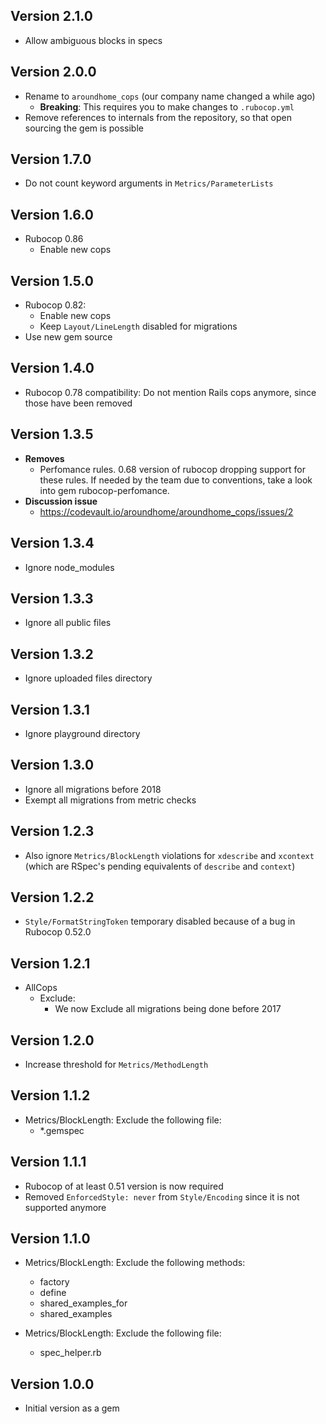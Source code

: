 ## Version 2.1.0

* Allow ambiguous blocks in specs

## Version 2.0.0

* Rename to `aroundhome_cops` (our company name changed a while ago)
    * **Breaking**: This requires you to make changes to `.rubocop.yml`
* Remove references to internals from the repository, so that open sourcing
  the gem is possible

## Version 1.7.0

* Do not count keyword arguments in `Metrics/ParameterLists`

## Version 1.6.0

* Rubocop 0.86
    * Enable new cops

## Version 1.5.0

* Rubocop 0.82:
    * Enable new cops
    * Keep `Layout/LineLength` disabled for migrations
* Use new gem source

## Version 1.4.0

* Rubocop 0.78 compatibility: Do not mention Rails cops anymore, since those have been removed

## Version 1.3.5

* **Removes**
  * Perfomance rules. 0.68 version of rubocop dropping support for these rules. If needed by the team due to conventions, take a look into gem rubocop-perfomance.
* **Discussion issue**
  * https://codevault.io/aroundhome/aroundhome_cops/issues/2

## Version 1.3.4

* Ignore node_modules

## Version 1.3.3

* Ignore all public files

## Version 1.3.2

* Ignore uploaded files directory

## Version 1.3.1

* Ignore playground directory

## Version 1.3.0

* Ignore all migrations before 2018
* Exempt all migrations from metric checks

## Version 1.2.3

* Also ignore `Metrics/BlockLength` violations for `xdescribe` and `xcontext`
  (which are RSpec's pending equivalents of `describe` and `context`)

## Version 1.2.2

* `Style/FormatStringToken` temporary disabled because of a bug in Rubocop 0.52.0

## Version 1.2.1

* AllCops
  * Exclude:
    * We now Exclude all migrations being done before 2017
## Version 1.2.0

* Increase threshold for `Metrics/MethodLength`

## Version 1.1.2

* Metrics/BlockLength: Exclude the following file:
  - \*.gemspec

## Version 1.1.1

* Rubocop of at least 0.51 version is now required
* Removed `EnforcedStyle: never` from `Style/Encoding` since it is not supported anymore

## Version 1.1.0

* Metrics/BlockLength: Exclude the following methods:
  - factory
  - define
  - shared_examples_for
  - shared_examples

* Metrics/BlockLength: Exclude the following file:
  - spec_helper.rb


## Version 1.0.0

* Initial version as a gem
